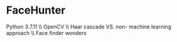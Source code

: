 # FaceHunter
Python 3.7.11 \\\ OpenCV \\\ Haar cascade VS. non- machine learning approach \\\ Face finder wonders
